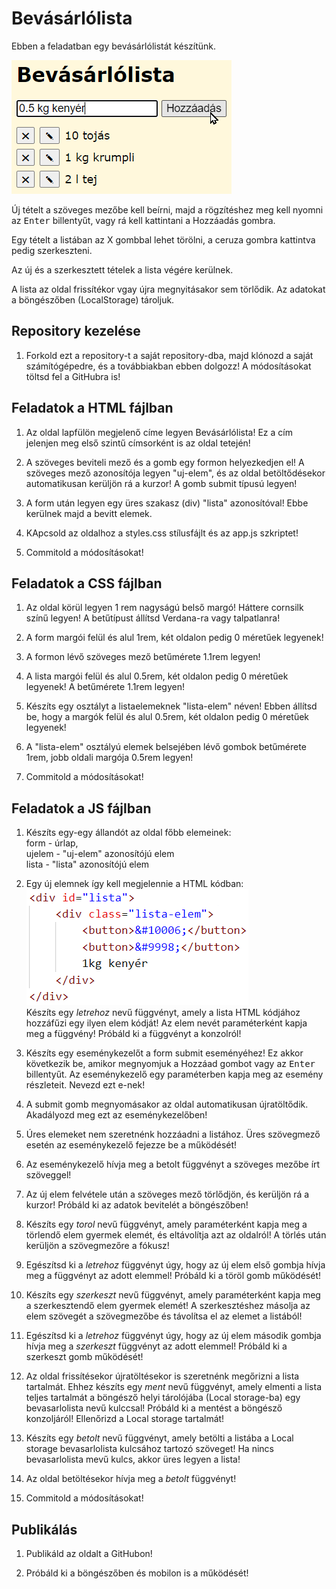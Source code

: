 # Bevásárlólista

Ebben a feladatban egy bevásárlólistát készítünk.

![Alt text](image.png)

Új tételt a szöveges mezőbe kell beírni, majd a rögzítéshez meg kell nyomni az <kbd>Enter</kbd> billentyűt, vagy rá kell kattintani a Hozzáadás gombra.

Egy tételt a listában az X gombbal lehet törölni, a ceruza gombra kattintva pedig szerkeszteni.

Az új és a szerkesztett tételek a lista végére kerülnek.

A lista az oldal frissítékor vgay újra megnyitásakor sem törlődik. Az adatokat a böngészőben (LocalStorage) tároljuk.

## Repository kezelése

1. Forkold ezt a repository-t a saját repository-dba, majd klónozd a saját számítógépedre, és a továbbiakban ebben dolgozz! A módosításokat töltsd fel a GitHubra is!

## Feladatok a HTML fájlban

1. Az oldal lapfülön megjelenő címe legyen Bevásárlólista! Ez a cím jelenjen meg első szintű címsorként is az oldal tetején!

1. A szöveges beviteli mező és a gomb egy formon helyezkedjen el! A szöveges mező azonosítója legyen "uj-elem", és az oldal betöltődésekor automatikusan kerüljön rá a kurzor! A gomb submit típusú legyen!

1. A form után legyen egy üres szakasz (div) "lista" azonosítóval! Ebbe kerülnek majd a bevitt elemek.

1. KApcsold az oldalhoz a styles.css stílusfájlt és az app.js szkriptet!

1. Commitold a módosításokat!

## Feladatok a CSS fájlban

1. Az oldal körül legyen 1 rem nagyságú belső margó! Háttere cornsilk színű legyen! A betűtípust állítsd Verdana-ra vagy talpatlanra!

1. A form margói felül és alul 1rem, két oldalon pedig 0 méretűek legyenek!

1. A formon lévő szöveges mező betűmérete 1.1rem legyen!

1. A lista margói felül és alul 0.5rem, két oldalon pedig 0 méretűek legyenek! A betűmérete 1.1rem legyen!

1. Készíts egy osztályt a listaelemeknek "lista-elem" néven! Ebben állítsd be, hogy a margók felül és alul 0.5rem, két oldalon pedig 0 méretűek legyenek!

1. A "lista-elem" osztályú elemek belsejében lévő gombok betűmérete 1rem, jobb oldali margója 0.5rem legyen!

1. Commitold a módosításokat!

## Feladatok a JS fájlban

1. Készíts egy-egy állandót az oldal főbb elemeinek:  
form - úrlap,  
ujelem - "uj-elem" azonosítójú elem  
lista - "lista" azonosítójú elem

1. Egy új elemnek így kell megjelennie a HTML kódban:  
![Alt text](image-1.png)  
Készíts egy *letrehoz* nevű függvényt, amely a lista HTML kódjához hozzáfűzi egy ilyen elem kódját! Az elem nevét paraméterként kapja meg a függvény! Próbáld ki a függvényt a konzolról!

1. Készíts egy eseménykezelőt a form submit eseményéhez! Ez akkor következik be, amikor megnyomjuk a Hozzáad gombot vagy az <kbd>Enter</kbd> billentyűt. Az eseménykezelő egy paraméterben kapja meg az esemény részleteit. Nevezd ezt e-nek!

1. A submit gomb megnyomásakor az oldal automatikusan újratöltődik. Akadályozd meg ezt az eseménykezelőben!

1. Úres elemeket nem szeretnénk hozzáadni a listához. Üres szövegmező esetén az eseménykezelő fejezze be a működését!

1. Az eseménykezelő hívja meg a betolt függvényt a szöveges mezőbe írt szöveggel!

1. Az új elem felvétele után a szöveges mező törlődjön, és kerüljön rá a kurzor! Próbáld ki az adatok bevitelét a böngészőben!

1. Készíts egy *torol* nevű függvényt, amely paraméterként kapja meg a törlendő elem gyermek elemét, és eltávolítja azt az oldalról! A törlés után kerüljön a szövegmezőre a fókusz!

1. Egészítsd ki a *letrehoz* függvényt úgy, hogy az új elem első gombja hívja meg a függvényt az adott elemmel! Próbáld ki a töröl gomb működését!

1. Készíts egy *szerkeszt* nevű függvényt, amely paraméterként kapja meg a szerkesztendő elem gyermek elemét! A szerkesztéshez másolja az elem szövegét a szövegmezőbe és távolítsa el az elemet a listából!

1. Egészítsd ki a *letrehoz* függvényt úgy, hogy az új elem második gombja hívja meg a *szerkeszt* függvényt az adott elemmel! Próbáld ki a szerkeszt gomb működését!

1. Az oldal frissítésekor újratöltésekor is szeretnénk megőrizni a lista tartalmát. Ehhez készíts egy *ment* nevű függvényt, amely elmenti a lista teljes tartalmát a böngésző helyi tárolójába (Local storage-ba) egy bevasarlolista nevű kulccsal! Próbáld ki a mentést a böngésző konzoljáról! Ellenőrizd a Local storage tartalmát!

1. Készíts egy *betolt* nevű függvényt, amely betölti a listába a Local storage bevasarlolista kulcsához tartozó szöveget! Ha nincs bevasarlolista mevű kulcs, akkor üres legyen a lista!

1. Az oldal betöltésekor hívja meg a *betolt* függvényt!

1. Commitold a módosításokat!

## Publikálás

1. Publikáld az oldalt a GitHubon!

1. Próbáld ki a böngészőben és mobilon is a működését!